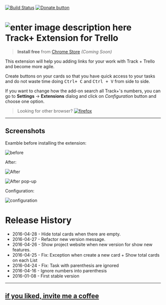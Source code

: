 [![Build Status](https://travis-ci.org/carloscmaleno/firefox-extension-tplus-trello.svg?branch=master)](https://travis-ci.org/carloscmaleno/firefox-extension-tplus-trello)  <a target="_blank" href="https://www.paypal.me/CarlosCoronadoMaleno/1" title="Donate"><img src="http://static.carloscoronado.me/img/paypal_donate.png" alt="Donate button" /></a>

![enter image description here](https://addons.cdn.mozilla.net/user-media/addon_icons/679/679595-64.png) Track+ Extension for Trello
===================
> **Install free** from [Chrome Store](https://chrome.google.com/webstore/) *(Coming Soon)*

This extension will help you adding links for your work with Track + Trello and become more agile.

Create buttons on your cards so that you have quick access to your tasks and do not waste time doing <kbd>Ctrl+ C</kbd> and <kbd>Ctrl + V</kbd> from side to side.

If you want to change how the add-on search all Track+'s numbers, you can go to <i class="icon-cog"></i> **Settings**  -> **Extensions** dialog and click on *Configuration* button and choose one option.

> Looking for other browser? <a href="https://github.com/carloscmaleno/firefox-extension-tplus-trello" title="firefox"><img src="http://static.carloscoronado.me/img/firefox_32.png" alt="firefox" /></a>

----------
Screenshots
-------------
Examble before installing the extension:

![before](https://addons.cdn.mozilla.net/user-media/previews/thumbs/171/171046.png)

After:

![After](https://addons.cdn.mozilla.net/user-media/previews/thumbs/171/171045.png)

![After pop-up](https://addons.cdn.mozilla.net/user-media/previews/full/171/171047.png)

Configuration:

![configuration](https://lh3.googleusercontent.com/cBfjqsgNGuZMJEOqdhpF9cBigpuEE5fjqfTfd1KIZHWQjaRbAhnkqmKTEwRomk1OCMrX0U_z=s220-h140-e365)


# Release History
* 2016-04-28 - Hide total cards when there are empty.
* 2016-04-27 - Refactor new version message.
* 2016-04-26 - Show project website when new version for show new features.
* 2016-04-25 - Fix: Exception when create a new card + Show total cards on each List
* 2016-04-24 - Fix: Task with parenthesis are ignored
* 2016-04-16 - Ignore numbers into parenthesis
* 2016-01-08 - First stable version 

----------
## [if you liked, invite me a coffee](https://www.paypal.me/CarlosCoronadoMaleno/1) ##
